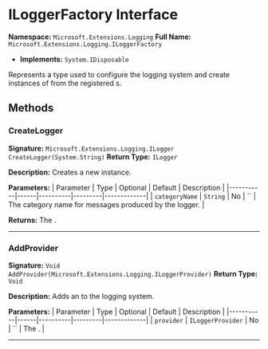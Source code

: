 # ILoggerFactory Interface

**Namespace:** `Microsoft.Extensions.Logging`
**Full Name:** `Microsoft.Extensions.Logging.ILoggerFactory`
- **Implements:** `System.IDisposable`

Represents a type used to configure the logging system and create instances of  from
            the registered s.

## Methods

### CreateLogger

**Signature:** `Microsoft.Extensions.Logging.ILogger CreateLogger(System.String)`
**Return Type:** `ILogger`

**Description:** Creates a new  instance.

**Parameters:**
| Parameter | Type | Optional | Default | Description |
|-----------|------|----------|---------|-------------|
| `categoryName` | `String` | No | `` | The category name for messages produced by the logger. |

**Returns:** The .

---

### AddProvider

**Signature:** `Void AddProvider(Microsoft.Extensions.Logging.ILoggerProvider)`
**Return Type:** `Void`

**Description:** Adds an  to the logging system.

**Parameters:**
| Parameter | Type | Optional | Default | Description |
|-----------|------|----------|---------|-------------|
| `provider` | `ILoggerProvider` | No | `` | The . |

---